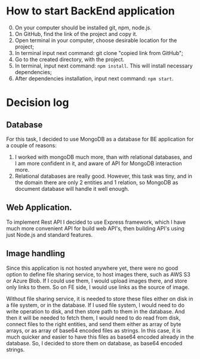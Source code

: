 # How to start BackEnd application

0) On your computer should be installed git, npm, node.js.
1) On GitHub, find the link of the project and copy it.
2) Open terminal in your computer, choose desirable location for the project;
3) In terminal input next command: git clone "copied link from GitHub";
4) Go to the created directory, with the project.
5) In terminal, input next command: `npm install`. This will install necessary dependencies;
6) After dependencies installation, input next command: `npm start`.

# Decision log
## Database
For this task, I decided to use MongoDB as a database for BE application for a couple of reasons:
1) I worked with mongoDB much more, than with relational databases, and I am more confident in it, and aware of API for MongoDB interaction more.
2) Relational databases are really good. However, this task was tiny, and in the domain there are only 2 entities and 1 relation, so MongoDB as document database will handle it well enough.

## Web Application.

To implement Rest API I decided to use Express framework, which I have much more convenient API for build web API's, then building API's using just Node.js and standard features.

## Image handling

Since this application is not hosted anywhere yet, there were no good option to define file sharing service, to host images there, such as AWS S3 or Azure Blob.
If I could use them, I would upload images there, and store only links to them. So on FE side, I would use links as the source of image.

Without file sharing service, it is needed to store these files either on disk in a file system, or in the database.
If I used file system, I would need to do write operation to disk, and then store path to them in the database.
And then it will be needed to fetch them, I would need to do read from disk, connect files to the right entities, and send them either as array of byte arrays, or as array of base64 encoded files as strings.
In this case, it is much quicker and easier to have this files as base64 encoded already in the database.
So, I decided to store them on database, as base64 encoded strings.




